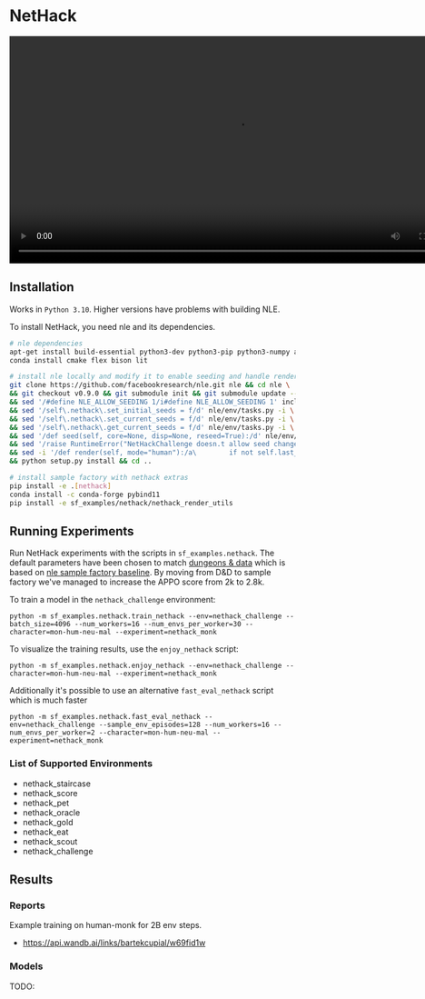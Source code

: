 # NetHack
<video width="800" controls autoplay><source src="https://github.com/BartekCupial/sample-factory/assets/92169405/47884b73-beeb-4303-a72f-75d202aa87a8" type="video/mp4"></video>
## Installation
Works in `Python 3.10`. Higher versions have problems with building NLE.

To install NetHack, you need nle and its dependencies.

```bash
# nle dependencies
apt-get install build-essential python3-dev python3-pip python3-numpy autoconf libtool pkg-config libbz2-dev
conda install cmake flex bison lit

# install nle locally and modify it to enable seeding and handle rendering with gymnasium
git clone https://github.com/facebookresearch/nle.git nle && cd nle \
&& git checkout v0.9.0 && git submodule init && git submodule update --recursive \
&& sed '/#define NLE_ALLOW_SEEDING 1/i#define NLE_ALLOW_SEEDING 1' include/nleobs.h -i \
&& sed '/self\.nethack\.set_initial_seeds = f/d' nle/env/tasks.py -i \
&& sed '/self\.nethack\.set_current_seeds = f/d' nle/env/tasks.py -i \
&& sed '/self\.nethack\.get_current_seeds = f/d' nle/env/tasks.py -i \
&& sed '/def seed(self, core=None, disp=None, reseed=True):/d' nle/env/tasks.py -i \
&& sed '/raise RuntimeError("NetHackChallenge doesn.t allow seed changes")/d' nle/env/tasks.py -i \
&& sed -i '/def render(self, mode="human"):/a\        if not self.last_observation:\n            return' nle/env/base.py \
&& python setup.py install && cd .. 

# install sample factory with nethack extras
pip install -e .[nethack]
conda install -c conda-forge pybind11
pip install -e sf_examples/nethack/nethack_render_utils
```

## Running Experiments

Run NetHack experiments with the scripts in `sf_examples.nethack`.
The default parameters have been chosen to match [dungeons & data](https://github.com/dungeonsdatasubmission/dungeonsdata-neurips2022) which is based on [nle sample factory baseline](https://github.com/Miffyli/nle-sample-factory-baseline). By moving from D&D to sample factory we've managed to increase the APPO score from 2k to 2.8k.

To train a model in the `nethack_challenge` environment:

```
python -m sf_examples.nethack.train_nethack --env=nethack_challenge --batch_size=4096 --num_workers=16 --num_envs_per_worker=30 --character=mon-hum-neu-mal --experiment=nethack_monk
```

To visualize the training results, use the `enjoy_nethack` script:

```
python -m sf_examples.nethack.enjoy_nethack --env=nethack_challenge --character=mon-hum-neu-mal --experiment=nethack_monk
```

Additionally it's possible to use an alternative `fast_eval_nethack` script which is much faster

```
python -m sf_examples.nethack.fast_eval_nethack --env=nethack_challenge --sample_env_episodes=128 --num_workers=16 --num_envs_per_worker=2 --character=mon-hum-neu-mal --experiment=nethack_monk 
```

### List of Supported Environments

- nethack_staircase
- nethack_score
- nethack_pet
- nethack_oracle
- nethack_gold
- nethack_eat
- nethack_scout
- nethack_challenge

## Results

### Reports
Example training on human-monk for 2B env steps.
- https://api.wandb.ai/links/bartekcupial/w69fid1w

### Models
TODO:
